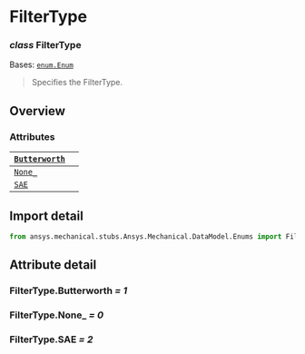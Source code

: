 # FilterType

### *class* FilterType

Bases: [`enum.Enum`](https://docs.python.org/3/library/enum.html#enum.Enum)

> Specifies the FilterType.

> <!-- !! processed by numpydoc !! -->

## Overview

### Attributes

| [`Butterworth`](#FilterType.Butterworth)   |    |
|--------------------------------------------|----|
| [`None_`](#FilterType.None_)               |    |
| [`SAE`](#FilterType.SAE)                   |    |

## Import detail

```python
from ansys.mechanical.stubs.Ansys.Mechanical.DataModel.Enums import FilterType
```

## Attribute detail

### FilterType.Butterworth *= 1*

### FilterType.None_ *= 0*

### FilterType.SAE *= 2*
